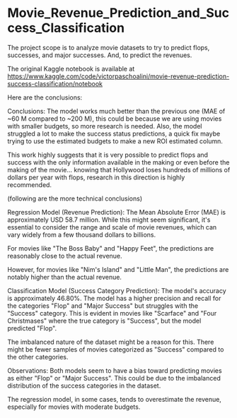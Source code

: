 # Movie_Revenue_Prediction_and_Success_Classification
The project scope is to analyze movie datasets to try to predict flops, successes, and major successes. And, to predict the revenues.

The original Kaggle notebook is available at https://www.kaggle.com/code/victorpaschoalini/movie-revenue-prediction-success-classification/notebook

Here are the conclusions:

Conclusions:
The model works much better than the previous one (MAE of ~60 M compared to ~200 M), this could be because we are using movies with smaller budgets, so more research is needed. Also, the model struggled a lot to make the success status predictions, a quick fix maybe trying to use the estimated budgets to make a new ROI estimated column.

This work highly suggests that it is very possible to predict flops and success with the only information available in the making or even before the making of the movie... knowing that Hollywood loses hundreds of millions of dollars per year with flops, research in this direction is highly recommended.

(following are the more technical conclusions)

Regression Model (Revenue Prediction):
The Mean Absolute Error (MAE) is approximately USD 58.7 million. While this might seem significant, it's essential to consider the range and scale of movie revenues, which can vary widely from a few thousand dollars to billions.

For movies like "The Boss Baby" and "Happy Feet", the predictions are reasonably close to the actual revenue.

However, for movies like "Nim's Island" and "Little Man", the predictions are notably higher than the actual revenue.

Classification Model (Success Category Prediction):
The model's accuracy is approximately 46.80%. The model has a higher precision and recall for the categories "Flop" and "Major Success" but struggles with the "Success" category. This is evident in movies like "Scarface" and "Four Christmases" where the true category is "Success", but the model predicted "Flop".

The imbalanced nature of the dataset might be a reason for this. There might be fewer samples of movies categorized as "Success" compared to the other categories.

Observations:
Both models seem to have a bias toward predicting movies as either "Flop" or "Major Success". This could be due to the imbalanced distribution of the success categories in the dataset.

The regression model, in some cases, tends to overestimate the revenue, especially for movies with moderate budgets.
